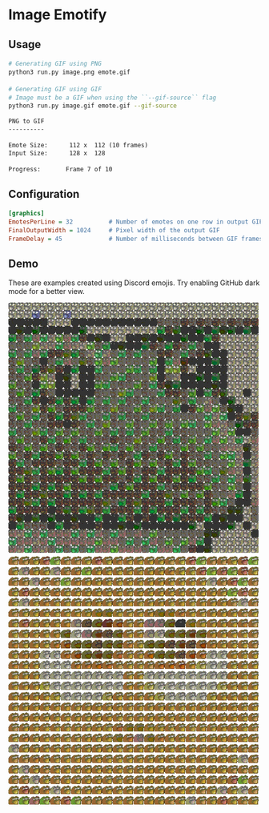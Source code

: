 # Image Emotify

## Usage

```sh
# Generating GIF using PNG
python3 run.py image.png emote.gif

# Generating GIF using GIF
# Image must be a GIF when using the ``--gif-source`` flag
python3 run.py image.gif emote.gif --gif-source
```

```
PNG to GIF
----------

Emote Size:      112 x  112 (10 frames)
Input Size:      128 x  128

Progress:       Frame 7 of 10
```

## Configuration

```ini
[graphics]
EmotesPerLine = 32          # Number of emotes on one row in output GIF
FinalOutputWidth = 1024     # Pixel width of the output GIF
FrameDelay = 45             # Number of milliseconds between GIF frames
```

## Demo

These are examples created using Discord emojis. Try enabling GitHub dark mode for a better view.

![Example 1](./demo/1.gif)
![Example 2](./demo/2.gif)